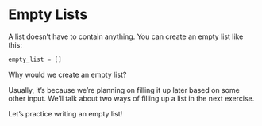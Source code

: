 # Empty Lists

A list doesn’t have to contain anything. You can create an empty list like this:

```python
empty_list = []
```

Why would we create an empty list?

Usually, it’s because we’re planning on filling it up later based on some other input. We’ll talk about two ways of filling up a list in the next exercise.

Let’s practice writing an empty list!